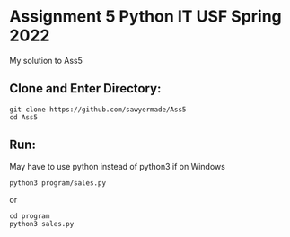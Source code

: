 # Assignment 5 Python IT USF Spring 2022
My solution to Ass5

## Clone and Enter Directory:
```
git clone https://github.com/sawyermade/Ass5
cd Ass5
```

## Run:
May have to use python instead of python3 if on Windows

```
python3 program/sales.py
```

or

```
cd program
python3 sales.py
```